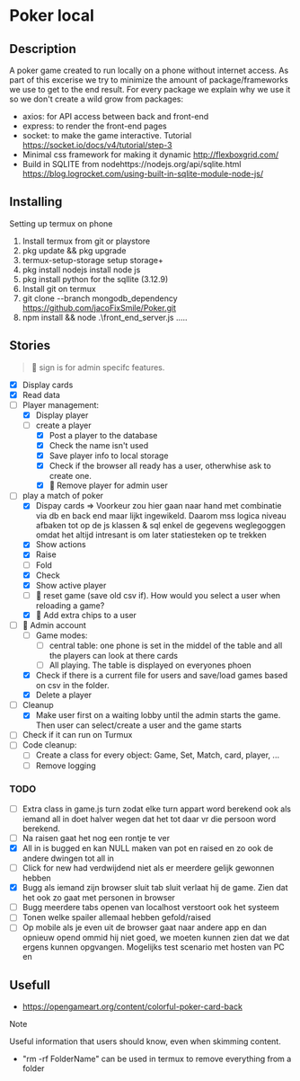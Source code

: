 # Poker local
## Description
A poker game created to run locally on a phone without internet access. 
As part of this excerise we try to minimize the amount of package/frameworks we use to get to the end result. For every package we explain why we use it so we don't create a wild grow from packages:
* axios: for API access between back and front-end
* express: to render the front-end pages
* socket: to make the game interactive. Tutorial https://socket.io/docs/v4/tutorial/step-3
* Minimal css framework for making it dynamic http://flexboxgrid.com/
* Build in SQLITE from nodehttps://nodejs.org/api/sqlite.html https://blog.logrocket.com/using-built-in-sqlite-module-node-js/
## Installing
Setting up termux on phone
1. Install termux from git or playstore
2. pkg update && pkg upgrade
3. termux-setup-storage setup storage+
4. pkg install nodejs install node js
5. pkg install python for the sqllite (3.12.9)
6. Install git on termux
7. git clone --branch mongodb_dependency https://github.com/jacoFixSmile/Poker.git
8. npm install && node  .\front_end_server.js
.....
## Stories
> 👑 sign is for admin specifc features. 
- [X] Display cards
- [X] Read data 
- [ ] Player management:
    - [X] Display player
    - [ ] create a player 
        - [X] Post a player to the database
        - [X] Check the name isn't used
        - [X] Save player info to local storage
        - [X] Check if the browser all ready has a user, otherwhise ask to create one.
        - [X] 👑 Remove player for admin user
- [ ] play a match of poker
    - [x] Dispay cards
    => Voorkeur zou hier gaan naar hand met combinatie via db en back end maar lijkt ingewikeld. Daarom mss logica niveau afbaken tot op de js klassen & sql enkel de gegevens weglegoggen omdat het altijd intresant is om later statiesteken op te trekken
    - [X] Show actions
    - [x] Raise
    - [ ] Fold
    - [X] Check
    - [X] Show active player
    - [ ] 👑 reset game (save old csv if). How would you select a user when reloading a game?
    - [X] 👑 Add extra chips to a user  
- [ ] 👑 Admin account
    - [ ] Game modes:
        - [ ] central table: one phone is set in the middel of the table and all the players can look at there cards
        - [ ] All playing. The table is displayed on everyones phoen
    - [x] Check if there is a current file for users and save/load games based on csv in the folder.
    - [x] Delete a player
- [ ] Cleanup
    -  [X] Make user first on a waiting lobby until the admin starts the game. Then user can select/create a user and the game starts
- [ ] Check if it can run on Turmux  
- [ ] Code cleanup: 
    - [ ] Create a class for every object: Game, Set, Match, card, player, ... 
    - [ ] Remove logging
### TODO
- [ ] Extra class in game.js turn zodat elke turn appart word berekend ook als iemand all in doet halver wegen dat het tot daar vr die persoon word berekend.
- [ ] Na raisen gaat het nog een rontje te ver 
- [x] All in is bugged en kan NULL maken van pot en raised en zo ook de andere dwingen tot all in 
- [ ] Click for new had verdwijdend niet als er meerdere gelijk gewonnen hebben
- [x] Bugg als iemand zijn browser sluit tab sluit verlaat hij de game. Zien dat het ook zo gaat met personen in browser
- [ ] Bugg meerdere tabs openen van localhost verstoort ook het systeem
- [ ] Tonen welke spailer allemaal hebben gefold/raised
- [ ] Op mobile als je even uit de browser gaat naar andere app en dan opnieuw opend ommid hij niet goed, we moeten kunnen zien dat we dat ergens kunnen opgvangen. Mogelijks test scenario met hosten van PC en  
## Usefull
* https://opengameart.org/content/colorful-poker-card-back
> [!NOTE]
> Useful information that users should know, even when skimming content.
 * "rm -rf FolderName" can be used in termux to remove everything from a folder
<!-- 
> [!TIP]
> Helpful advice for doing things better or more easily.

> [!IMPORTANT]
> Key information users need to know to achieve their goal.

> [!WARNING]
> Urgent info that needs immediate user attention to avoid problems.

> [!CAUTION]
> Advises about risks or negative outcomes of certain actions.
-->